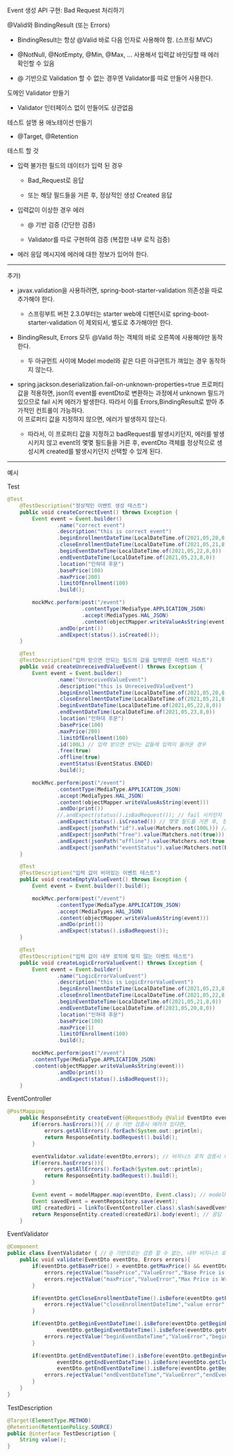 Event 생성 API 구현: Bad Request 처리하기

@Valid와 BindingResult (또는 Errors)

- BindingResult는 항상 @Valid 바로 다음 인자로 사용해야 함. (스프링 MVC)

- @NotNull, @NotEmpty, @Min, @Max, ... 사용해서 입력값 바인딩할 때 에러 확인할 수 있음

- @ 기반으로 Validation 할 수 없는 경우엔 Validator를 따로 만들어 사용한다.

도메인 Validator 만들기

- ​Validator ​인터페이스 없이 만들어도 상관없음

테스트 설명 용 애노테이션 만들기

- @Target, @Retention

테스트 할 것

- 입력 불가한 필드의 데이터가 입력 된 경우 

	-  Bad_Request로 응답

	- 또는 해당 필드들을 거른 후, 정상적인 생성 Created 응답 

- 입력값이 이상한 경우 에러

	- @ 기반 검증 (간단한 검증)
	
	- Validator를 따로 구현하여 검증 (복잡한 내부 로직 검증)

- 에러 응답 메시지에 에러에 대한 정보가 있어야 한다.

---

추가)

-  javax.validation을 사용하려면, spring-boot-starter-validation 의존성을 따로 추가해야 한다.

	-  스프링부트 버전 2.3.0부터는 starter web에 디펜던시로 spring-boot-starter-validation  이 제외되서, 별도로 추가해야만 한다. 

- BindingResult, Errors 모두 @Valid 하는 객체의 바로 오른쪽에 사용해야만 동작한다.

	- 두 아규먼트 사이에 Model model와 같은 다른 아규먼트가 껴있는 경우 동작하지 않는다.

- spring.jackson.deserialization.fail-on-unknown-properties=true 프로퍼티 값을 적용하면, json의 event를 eventDto로 변환하는 과정에서 unknown 필드가 있으므로 fail 시켜 에러가 발생한다. 따라서 이를 Errors,BindingResult로 받아 추가적인 컨트롤이 가능하다.   
이 프로퍼티 값을 지정하지 않으면, 에러가 발생하지 않는다.

	- 따라서, 이 프로퍼티 값을 지정하고 badRequest를 발생시키던지, 에러를 발생시키지 않고 event의 몇몇 필드들을 거른 후, eventDto 객체를 정상적으로 생성시켜 created를 발생시키던지 선택할 수 있게 된다. 

---

예시

Test

```java
@Test
    @TestDescription("정상적인 이벤트 생성 테스트")
    public void createCorrectEvent() throws Exception {
        Event event = Event.builder()
                .name("correct event")
                .description("this is correct event")
                .beginEnrollmentDateTime(LocalDateTime.of(2021,05,20,8,0))
                .closeEnrollmentDateTime(LocalDateTime.of(2021,05,21,8,0))
                .beginEventDateTime(LocalDateTime.of(2021,05,22,8,0))
                .endEventDateTime(LocalDateTime.of(2021,05,23,8,0))
                .location("인하대 후문")
                .basePrice(100)
                .maxPrice(200)
                .limitOfEnrollment(100)
                .build();

        mockMvc.perform(post("/event")
                        .contentType(MediaType.APPLICATION_JSON)
                        .accept(MediaTypes.HAL_JSON)
                        .content(objectMapper.writeValueAsString(event)))
                .andDo(print())
                .andExpect(status().isCreated());
    }

    @Test
    @TestDescription("입력 받으면 안되는 필드의 값을 입력받은 이벤트 테스트")
    public void createUnreceivedValueEvent() throws Exception {
        Event event = Event.builder()
                .name("UnreceivedValueEvent")
                .description("this is UnreceivedValueEvent")
                .beginEnrollmentDateTime(LocalDateTime.of(2021,05,20,8,0))
                .closeEnrollmentDateTime(LocalDateTime.of(2021,05,21,8,0))
                .beginEventDateTime(LocalDateTime.of(2021,05,22,8,0))
                .endEventDateTime(LocalDateTime.of(2021,05,23,8,0))
                .location("인하대 후문")
                .basePrice(100)
                .maxPrice(200)
                .limitOfEnrollment(100)
                .id(100L) // 입력 받으면 안되는 값들에 입력이 들어온 경우
                .free(true)
                .offline(true)
                .eventStatus(EventStatus.ENDED)
                .build();

        mockMvc.perform(post("/event")
                .contentType(MediaType.APPLICATION_JSON)
                .accept(MediaTypes.HAL_JSON)
                .content(objectMapper.writeValueAsString(event)))
                .andDo(print())
                //.andExpect(status().isBadRequest()); // fail 시키던지
                .andExpect(status().isCreated()) // 몇몇 필드를 거른 후, 정상적으로 생성하던지
                .andExpect(jsonPath("id").value(Matchers.not(100L))) // 입력은 받았지만, 해당 값들은 eventDto 객체로 거른다.
                .andExpect(jsonPath("free").value(Matchers.not(true)))
                .andExpect(jsonPath("offline").value(Matchers.not(true)))
                .andExpect(jsonPath("eventStatus").value(Matchers.not(EventStatus.ENDED)));
    }

    @Test
    @TestDescription("입력 값이 비어있는 이벤트 테스트")
    public void createEmptyValueEvent() throws Exception {
        Event event = Event.builder().build();

        mockMvc.perform(post("/event")
                .contentType(MediaType.APPLICATION_JSON)
                .accept(MediaTypes.HAL_JSON)
                .content(objectMapper.writeValueAsString(event)))
                .andDo(print())
                .andExpect(status().isBadRequest());
    }

    @Test
    @TestDescription("입력 값이 내부 로직에 맞지 않는 이벤트 테스트")
    public void createLogicErrorValueEvent() throws Exception {
        Event event = Event.builder()
                .name("LogicErrorValueEvent")
                .description("this is LogicErrorValueEvent")
                .beginEnrollmentDateTime(LocalDateTime.of(2021,05,23,8,0))
                .closeEnrollmentDateTime(LocalDateTime.of(2021,05,22,8,0))
                .beginEventDateTime(LocalDateTime.of(2021,05,21,8,0))
                .endEventDateTime(LocalDateTime.of(2021,05,20,8,0))
                .location("인하대 후문")
                .basePrice(100)
                .maxPrice(1)
                .limitOfEnrollment(100)
                .build();

        mockMvc.perform(post("/event")
        .contentType(MediaType.APPLICATION_JSON)
        .content(objectMapper.writeValueAsString(event)))
                .andDo(print())
                .andExpect(status().isBadRequest());
    }
```

EventController

```java
@PostMapping
    public ResponseEntity createEvent(@RequestBody @Valid EventDto eventDto,Errors errors){ // event 객체를 eventDto 객체로 받음으로써, 원하지 않는 필드들은 거른다.
        if(errors.hasErrors()){ // @ 기반 검증시 에러가 있다면,
            errors.getAllErrors().forEach(System.out::println);
            return ResponseEntity.badRequest().build();
        }

        eventValidator.validate(eventDto,errors); // 비지니스 로직 검증시 에러가 있다면,
        if(errors.hasErrors()){
            errors.getAllErrors().forEach(System.out::println);
            return ResponseEntity.badRequest().build();
        }

        Event event = modelMapper.map(eventDto, Event.class); // modelMapper 를 이용하여, eventDto 객체의 값들로 다시 event 객체를 생성
        Event savedEvent = eventRepository.save(event);
        URI createdUri = linkTo(EventController.class).slash(savedEvent.getId()).toUri(); // 헤더 Location 의 URI 생성
        return ResponseEntity.created(createdUri).body(event); // 응답 상태코드, 헤더, 본문을 ResponseEntity 로 리턴
    }
```

EventValidator

```java
@Component
public class EventValidator { // @ 기반으로는 검증 할 수 없는, 내부 비지니스 로직 검증 Validator
    public void validate(EventDto eventDto, Errors errors){
        if(eventDto.getBasePrice() > eventDto.getMaxPrice() && eventDto.getMaxPrice() != 0){ 
            errors.rejectValue("basePrice","ValueError","Base Price is Wrong");
            errors.rejectValue("maxPrice","ValueError","Max Price is Wrong");
        }

        if(eventDto.getCloseEnrollmentDateTime().isBefore(eventDto.getBeginEnrollmentDateTime())){
            errors.rejectValue("closeEnrollmentDateTime","value error","closeEnrollmentDateTime is wrong");
        }

        if(eventDto.getBeginEventDateTime().isBefore(eventDto.getBeginEnrollmentDateTime()) ||
                eventDto.getBeginEventDateTime().isBefore(eventDto.getCloseEnrollmentDateTime())){
            errors.rejectValue("beginEventDateTime","ValueError","beginEventDateTime is Wrong");
        }

        if(eventDto.getEndEventDateTime().isBefore(eventDto.getBeginEventDateTime()) ||
                eventDto.getEndEventDateTime().isBefore(eventDto.getCloseEnrollmentDateTime()) ||
                eventDto.getEndEventDateTime().isBefore(eventDto.getBeginEnrollmentDateTime())){
            errors.rejectValue("endEventDateTime","ValueError","endEventDateTime is Wrong");
        }
    }
}
```

TestDescription

```java
@Target(ElementType.METHOD)
@Retention(RetentionPolicy.SOURCE)
public @interface TestDescription {
    String value();
}
```